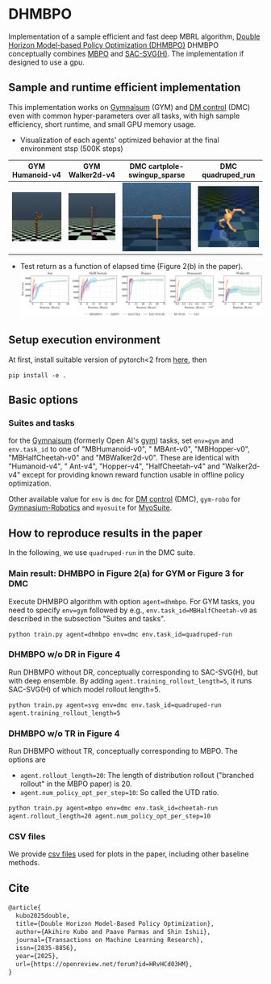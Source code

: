 # DHMBPO

Implementation of a sample efficient and fast deep MBRL algorithm, [Double Horizon
Model-based Policy Optimization (DHMBPO)](https://openreview.net/forum?id=HRvHCd03HM&noteId=HRvHCd03HM)
DHMBPO conceptually
combines [MBPO](https://papers.nips.cc/paper_files/paper/2019/hash/5faf461eff3099671ad63c6f3f094f7f-Abstract.html)
and
[SAC-SVG(H)](https://proceedings.mlr.press/v144/amos21a.html).
The implementation if designed to use a gpu.

## Sample and runtime efficient implementation

This implementation works on [Gymnaisum](https://gymnasium.farama.org/) (GYM)
and [DM control](https://github.com/google-deepmind/dm_control) (DMC)
even with common hyper-parameters over all tasks,
with high sample efficiency, short runtime, and small GPU memory usage.

- Visualization of each agents' optimized behavior at the final environment stsp (500K steps)

|        GYM Humanoid-v4         |      GYM Walker2d-v4       |        DMC cartplole-swingup_sparse         |         DMC quadruped_run         |
|:------------------------------:|:--------------------------:|:-------------------------------------------:|:---------------------------------:|
| ![](assets/gym_humananoid.gif) | ![](assets/gym_walker.gif) | ![](assets/dmc_cartpole_swingup_sparse.gif) | ![](assets/dmc_quadruped_run.gif) |

- Test return as a function of elapsed time (Figure 2(b) in the paper).
  ![](assets/runtime_gym.png)

## Setup execution environment

At first, install suitable version of pytorch<2 from [here](https://pytorch.org/get-started/previous-versions/), then

```shell
pip install -e .
```

## Basic options

### Suites and tasks

for the [Gymnaisum](https://gymnasium.farama.org/) (formerly Open AI's [gym](https://github.com/openai/gym)) tasks, set
`env=gym`
and `env.task_id` to one of "MBHumanoid-v0", "
MBAnt-v0", "MBHopper-v0", "MBHalfCheetah-v0" and "MBWalker2d-v0".
These are identical with "Humanoid-v4", "
Ant-v4", "Hopper-v4", "HalfCheetah-v4" and "Walker2d-v4"
except for providing known reward function usable in offline policy optimization.

Other available value for `env` is `dmc`
for [DM control](https://github.com/google-deepmind/dm_control) (DMC), `gym-robo`
for [Gymnasium-Robotics](https://github.com/Farama-Foundation/Gymnasium-Robotics)
and `myosuite` for [MyoSuite](https://github.com/MyoHub/myosuite).

## How to reproduce results in the paper

In the following, we use ``quadruped-run`` in the DMC suite.

### Main result: DHMBPO in Figure 2(a) for GYM or Figure 3 for DMC

Execute DHMBPO algorithm with option `agent=dhmbpo`.
For GYM tasks, you need to specify `env=gym` followed by
e.g., `env.task_id=MBHalfCheetah-v0`
as described in the subsection "Suites and tasks".

```shell 
python train.py agent=dhmbpo env=dmc env.task_id=quadruped-run
```

### DHMBPO w/o DR in Figure 4

Run DHBMPO without DR, conceptually corresponding to SAC-SVG(H), but with deep ensemble.
By adding `agent.training_rollout_length=5`, it runs SAC-SVG(H) of which model rollout
length=5.

```shell 
python train.py agent=svg env=dmc env.task_id=quadruped-run agent.training_rollout_length=5
```

### DHMBPO w/o TR in Figure 4

Run DHBMPO without TR, conceptually corresponding to MBPO.
The options are

- `agent.rollout_length=20`: The length of distribution
  rollout ("branched rollout" in the MBPO paper) is 20.
- `agent.num_policy_opt_per_step=10`: So called the UTD ratio.

```shell 
python train.py agent=mbpo env=dmc env.task_id=cheetah-run agent.rollout_length=20 agent.num_policy_opt_per_step=10
```

### CSV files

We provide [csv files](./results) used for plots in the paper, including other baseline methods.

## Cite

```
@article{
  kubo2025double,
  title={Double Horizon Model-Based Policy Optimization},
  author={Akihiro Kubo and Paavo Parmas and Shin Ishii},
  journal={Transactions on Machine Learning Research},
  issn={2835-8856},
  year={2025},
  url={https://openreview.net/forum?id=HRvHCd03HM},
}
```